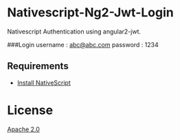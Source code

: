 # Nativescript-Ng2-Jwt-Login
Nativescript Authentication using angular2-jwt.

###Login
username : abc@abc.com
password : 1234

## Requirements

* [Install NativeScript](http://docs.nativescript.org/start/getting-started#install-nativescript-and-configure-your-environment)

# License

[Apache 2.0](/LICENSE)
